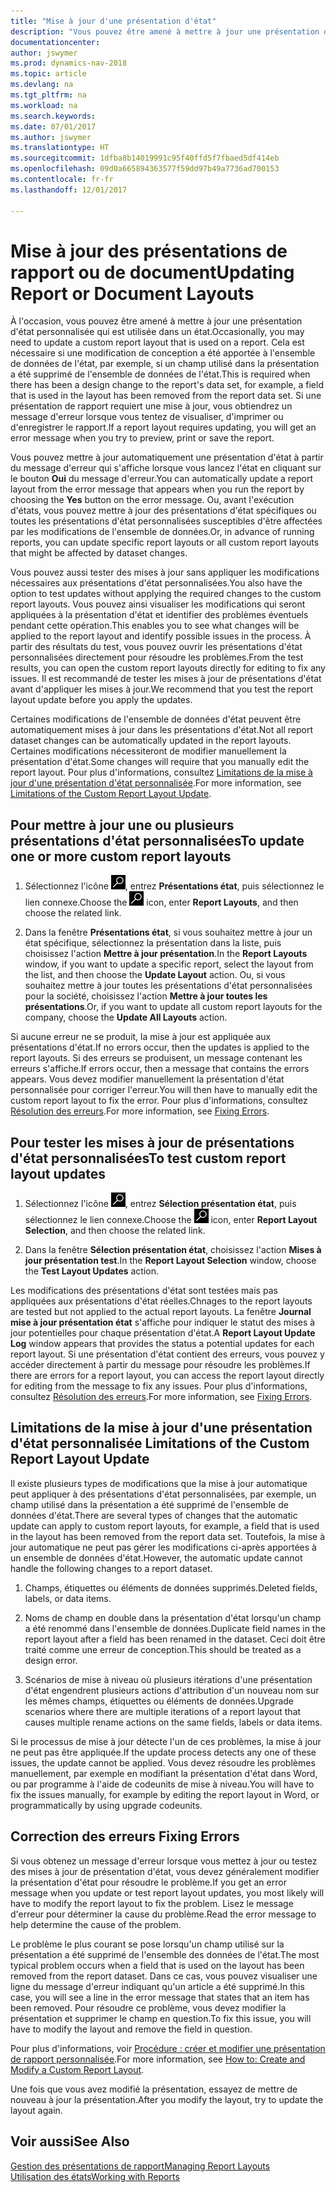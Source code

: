 ```yaml
---
title: "Mise à jour d'une présentation d'état"
description: "Vous pouvez être amené à mettre à jour une présentation d'état personnalisée qui est utilisée dans un état. Cela est nécessaire si une modification de conception a été apportée à l'ensemble de données de l'état, par exemple, si un champ utilisé dans la présentation a été supprimé de l'ensemble de données de l'état."
documentationcenter: 
author: jswymer
ms.prod: dynamics-nav-2018
ms.topic: article
ms.devlang: na
ms.tgt_pltfrm: na
ms.workload: na
ms.search.keywords: 
ms.date: 07/01/2017
ms.author: jswymer
ms.translationtype: HT
ms.sourcegitcommit: 1dfba8b14019991c95f40ffd5f7fbaed5df414eb
ms.openlocfilehash: 09d0a665894363577f59dd97b49a7736ad700153
ms.contentlocale: fr-fr
ms.lasthandoff: 12/01/2017

---
```

# <a name="updating-report-or-document-layouts"></a><span data-ttu-id="f346a-104">Mise à jour des présentations de rapport ou de document</span><span class="sxs-lookup"><span data-stu-id="f346a-104">Updating Report or Document Layouts</span></span>
<span data-ttu-id="f346a-105">À l'occasion, vous pouvez être amené à mettre à jour une présentation d'état personnalisée qui est utilisée dans un état.</span><span class="sxs-lookup"><span data-stu-id="f346a-105">Occasionally, you may need to update a custom report layout that is used on a report.</span></span> <span data-ttu-id="f346a-106">Cela est nécessaire si une modification de conception a été apportée à l'ensemble de données de l'état, par exemple, si un champ utilisé dans la présentation a été supprimé de l'ensemble de données de l'état.</span><span class="sxs-lookup"><span data-stu-id="f346a-106">This is required when there has been a design change to the report's data set, for example, a field that is used in the layout has been removed from the report data set.</span></span> <span data-ttu-id="f346a-107">Si une présentation de rapport requiert une mise à jour, vous obtiendrez un message d'erreur lorsque vous tentez de visualiser, d'imprimer ou d'enregistrer le rapport.</span><span class="sxs-lookup"><span data-stu-id="f346a-107">If a report layout requires updating, you will get an error message when you try to preview, print or save the report.</span></span>  
  
<span data-ttu-id="f346a-108">Vous pouvez mettre à jour automatiquement une présentation d'état à partir du message d'erreur qui s'affiche lorsque vous lancez l'état en cliquant sur le bouton **Oui** du message d'erreur.</span><span class="sxs-lookup"><span data-stu-id="f346a-108">You can automatically update a report layout from the error message that appears when you run the report by choosing the **Yes** button on the error message.</span></span> <span data-ttu-id="f346a-109">Ou, avant l'exécution d'états, vous pouvez mettre à jour des présentations d'état spécifiques ou toutes les présentations d'état personnalisées susceptibles d'être affectées par les modifications de l'ensemble de données.</span><span class="sxs-lookup"><span data-stu-id="f346a-109">Or, in advance of running reports, you can update specific report layouts or all custom report layouts that might be affected by dataset changes.</span></span>  
  
<span data-ttu-id="f346a-110">Vous pouvez aussi tester des mises à jour sans appliquer les modifications nécessaires aux présentations d'état personnalisées.</span><span class="sxs-lookup"><span data-stu-id="f346a-110">You also have the option to test updates without applying the required changes to the custom report layouts.</span></span> <span data-ttu-id="f346a-111">Vous pouvez ainsi visualiser les modifications qui seront appliquées à la présentation d'état et identifier des problèmes éventuels pendant cette opération.</span><span class="sxs-lookup"><span data-stu-id="f346a-111">This enables you to see what changes will be applied to the report layout and identify possible issues in the process.</span></span> <span data-ttu-id="f346a-112">À partir des résultats du test, vous pouvez ouvrir les présentations d'état personnalisées directement pour résoudre les problèmes.</span><span class="sxs-lookup"><span data-stu-id="f346a-112">From the test results, you can open the custom report layouts directly for editing to fix any issues.</span></span> <span data-ttu-id="f346a-113">Il est recommandé de tester les mises à jour de présentations d'état avant d'appliquer les mises à jour.</span><span class="sxs-lookup"><span data-stu-id="f346a-113">We recommend that you test the report layout update before you apply the updates.</span></span>  
  
<span data-ttu-id="f346a-114">Certaines modifications de l'ensemble de données d'état peuvent être automatiquement mises à jour dans les présentations d'état.</span><span class="sxs-lookup"><span data-stu-id="f346a-114">Not all report dataset changes can be automatically updated in the report layouts.</span></span> <span data-ttu-id="f346a-115">Certaines modifications nécessiteront de modifier manuellement la présentation d'état.</span><span class="sxs-lookup"><span data-stu-id="f346a-115">Some changes will require that you manually edit the report layout.</span></span> <span data-ttu-id="f346a-116">Pour plus d'informations, consultez [Limitations de la mise à jour d'une présentation d'état personnalisée](ui-update-report-layouts.md#UpdateLimitations).</span><span class="sxs-lookup"><span data-stu-id="f346a-116">For more information, see [Limitations of the Custom Report Layout Update](ui-update-report-layouts.md#UpdateLimitations).</span></span>  
  
## <a name="to-update-one-or-more-custom-report-layouts"></a><span data-ttu-id="f346a-117">Pour mettre à jour une ou plusieurs présentations d'état personnalisées</span><span class="sxs-lookup"><span data-stu-id="f346a-117">To update one or more custom report layouts</span></span>  
  
1.  <span data-ttu-id="f346a-118">Sélectionnez l'icône ![Page ou état pour la recherche](media/ui-search/search_small.png "Page ou état pour la recherche"), entrez **Présentations état**, puis sélectionnez le lien connexe.</span><span class="sxs-lookup"><span data-stu-id="f346a-118">Choose the ![Search for Page or Report](media/ui-search/search_small.png "Search for Page or Report icon") icon, enter **Report Layouts**, and then choose the related link.</span></span>  
  
2.  <span data-ttu-id="f346a-119">Dans la fenêtre **Présentations état**, si vous souhaitez mettre à jour un état spécifique, sélectionnez la présentation dans la liste, puis choisissez l'action **Mettre à jour présentation**.</span><span class="sxs-lookup"><span data-stu-id="f346a-119">In the **Report Layouts** window, if you want to update a specific report, select the layout from the list, and then choose the **Update Layout** action.</span></span> <span data-ttu-id="f346a-120">Ou, si vous souhaitez mettre à jour toutes les présentations d'état personnalisées pour la société, choisissez l'action **Mettre à jour toutes les présentations**.</span><span class="sxs-lookup"><span data-stu-id="f346a-120">Or, if you want to update all custom report layouts for the company, choose the **Update All Layouts** action.</span></span>  

<span data-ttu-id="f346a-121">Si aucune erreur ne se produit, la mise à jour est appliquée aux présentations d'état.</span><span class="sxs-lookup"><span data-stu-id="f346a-121">If no errors occur, then the updates is applied to the report layouts.</span></span> <span data-ttu-id="f346a-122">Si des erreurs se produisent, un message contenant les erreurs s'affiche.</span><span class="sxs-lookup"><span data-stu-id="f346a-122">If errors occur, then a message that contains the errors appears.</span></span> <span data-ttu-id="f346a-123">Vous devez modifier manuellement la présentation d'état personnalisée pour corriger l'erreur.</span><span class="sxs-lookup"><span data-stu-id="f346a-123">You will then have to manually edit the custom report layout to fix the error.</span></span> <span data-ttu-id="f346a-124">Pour plus d'informations, consultez [Résolution des erreurs](ui-update-report-layouts.md#FixErrors).</span><span class="sxs-lookup"><span data-stu-id="f346a-124">For more information, see [Fixing Errors](ui-update-report-layouts.md#FixErrors).</span></span>  

## <a name="to-test-custom-report-layout-updates"></a><span data-ttu-id="f346a-125">Pour tester les mises à jour de présentations d'état personnalisées</span><span class="sxs-lookup"><span data-stu-id="f346a-125">To test custom report layout updates</span></span>  
  
1.  <span data-ttu-id="f346a-126">Sélectionnez l'icône ![Page ou état pour la recherche](media/ui-search/search_small.png "Page ou état pour la recherche"), entrez **Sélection présentation état**, puis sélectionnez le lien connexe.</span><span class="sxs-lookup"><span data-stu-id="f346a-126">Choose the ![Search for Page or Report](media/ui-search/search_small.png "Search for Page or Report icon") icon, enter **Report Layout Selection**, and then choose the related link.</span></span>  
  
2.  <span data-ttu-id="f346a-127">Dans la fenêtre **Sélection présentation état**, choisissez l'action **Mises à jour présentation test**.</span><span class="sxs-lookup"><span data-stu-id="f346a-127">In the **Report Layout Selection** window, choose the **Test Layout Updates** action.</span></span>  
  
 <span data-ttu-id="f346a-128">Les modifications des présentations d'état sont testées mais pas appliquées aux présentations d'état réelles.</span><span class="sxs-lookup"><span data-stu-id="f346a-128">Chnages to the report layouts are tested but not applied to the actual report layouts.</span></span> <span data-ttu-id="f346a-129">La fenêtre **Journal mise à jour présentation état** s'affiche pour indiquer le statut des mises à jour potentielles pour chaque présentation d'état.</span><span class="sxs-lookup"><span data-stu-id="f346a-129">A **Report Layout Update Log** window appears that provides the status a potential updates for each report layout.</span></span> <span data-ttu-id="f346a-130">Si une présentation d'état contient des erreurs, vous pouvez y accéder directement à partir du message pour résoudre les problèmes.</span><span class="sxs-lookup"><span data-stu-id="f346a-130">If there are errors for a report layout, you can access the report layout directly for editing from the message to fix any issues.</span></span> <span data-ttu-id="f346a-131">Pour plus d'informations, consultez [Résolution des erreurs](ui-update-report-layouts.md#FixErrors).</span><span class="sxs-lookup"><span data-stu-id="f346a-131">For more information, see [Fixing Errors](ui-update-report-layouts.md#FixErrors).</span></span>  
  
##  <span data-ttu-id="f346a-132"><a name="UpdateLimitations"></a> Limitations de la mise à jour d'une présentation d'état personnalisée</span><span class="sxs-lookup"><span data-stu-id="f346a-132"><a name="UpdateLimitations"></a> Limitations of the Custom Report Layout Update</span></span>  
 <span data-ttu-id="f346a-133">Il existe plusieurs types de modifications que la mise à jour automatique peut appliquer à des présentations d'état personnalisées, par exemple, un champ utilisé dans la présentation a été supprimé de l'ensemble de données d'état.</span><span class="sxs-lookup"><span data-stu-id="f346a-133">There are several types of changes that the automatic update can apply to custom report layouts, for example, a field that is used in the layout has been removed from the report data set.</span></span> <span data-ttu-id="f346a-134">Toutefois, la mise à jour automatique ne peut pas gérer les modifications ci-après apportées à un ensemble de données d'état.</span><span class="sxs-lookup"><span data-stu-id="f346a-134">However, the automatic update cannot handle the following changes to a report dataset.</span></span>  
  
1.  <span data-ttu-id="f346a-135">Champs, étiquettes ou éléments de données supprimés.</span><span class="sxs-lookup"><span data-stu-id="f346a-135">Deleted fields, labels, or data items.</span></span>  
  
2.  <span data-ttu-id="f346a-136">Noms de champ en double dans la présentation d'état lorsqu'un champ a été renommé dans l'ensemble de données.</span><span class="sxs-lookup"><span data-stu-id="f346a-136">Duplicate field names in the report layout after a field has been renamed in the dataset.</span></span> <span data-ttu-id="f346a-137">Ceci doit être traité comme une erreur de conception.</span><span class="sxs-lookup"><span data-stu-id="f346a-137">This should be treated as a design error.</span></span>  
  
3.  <span data-ttu-id="f346a-138">Scénarios de mise à niveau où plusieurs itérations d'une présentation d'état engendrent plusieurs actions d'attribution d'un nouveau nom sur les mêmes champs, étiquettes ou éléments de données.</span><span class="sxs-lookup"><span data-stu-id="f346a-138">Upgrade scenarios where there are multiple iterations of a report layout that causes multiple rename actions on the same fields, labels or data items.</span></span>  
  
 <span data-ttu-id="f346a-139">Si le processus de mise à jour détecte l'un de ces problèmes, la mise à jour ne peut pas être appliquée.</span><span class="sxs-lookup"><span data-stu-id="f346a-139">If the update process detects any one of these issues, the update cannot be applied.</span></span> <span data-ttu-id="f346a-140">Vous devez résoudre les problèmes manuellement, par exemple en modifiant la présentation d'état dans Word, ou par programme à l'aide de codeunits de mise à niveau.</span><span class="sxs-lookup"><span data-stu-id="f346a-140">You will have to fix the issues manually, for example by editing the report layout in Word, or programmatically by using upgrade codeunits.</span></span>  
  
##  <span data-ttu-id="f346a-141"><a name="FixErrors"></a> Correction des erreurs</span><span class="sxs-lookup"><span data-stu-id="f346a-141"><a name="FixErrors"></a> Fixing Errors</span></span>  
 <span data-ttu-id="f346a-142">Si vous obtenez un message d'erreur lorsque vous mettez à jour ou testez des mises à jour de présentation d'état, vous devez généralement modifier la présentation d'état pour résoudre le problème.</span><span class="sxs-lookup"><span data-stu-id="f346a-142">If you get an error message when you update or test report layout updates, you most likely will have to modify the report layout to fix the problem.</span></span> <span data-ttu-id="f346a-143">Lisez le message d'erreur pour déterminer la cause du problème.</span><span class="sxs-lookup"><span data-stu-id="f346a-143">Read the error message to help determine the cause of the problem.</span></span>  
  
 <span data-ttu-id="f346a-144">Le problème le plus courant se pose lorsqu'un champ utilisé sur la présentation a été supprimé de l'ensemble des données de l'état.</span><span class="sxs-lookup"><span data-stu-id="f346a-144">The most typical problem occurs when a field that is used on the layout has been removed from the report dataset.</span></span> <span data-ttu-id="f346a-145">Dans ce cas, vous pouvez visualiser une ligne du message d'erreur indiquant qu'un article a été supprimé.</span><span class="sxs-lookup"><span data-stu-id="f346a-145">In this case, you will see a line in the error message that states that an item has been removed.</span></span> <span data-ttu-id="f346a-146">Pour résoudre ce problème, vous devez modifier la présentation et supprimer le champ en question.</span><span class="sxs-lookup"><span data-stu-id="f346a-146">To fix this issue, you will have to modify the layout and remove the field in question.</span></span>  
  
 <span data-ttu-id="f346a-147">Pour plus d'informations, voir [Procédure : créer et modifier une présentation de rapport personnalisée](ui-how-create-custom-report-layout.md#ModifyCustomLayout).</span><span class="sxs-lookup"><span data-stu-id="f346a-147">For more information, see [How to: Create and Modify a Custom Report Layout](ui-how-create-custom-report-layout.md#ModifyCustomLayout).</span></span>  
  
 <span data-ttu-id="f346a-148">Une fois que vous avez modifié la présentation, essayez de mettre de nouveau à jour la présentation.</span><span class="sxs-lookup"><span data-stu-id="f346a-148">After you modify the layout, try to update the layout again.</span></span>  
  
## <a name="see-also"></a><span data-ttu-id="f346a-149">Voir aussi</span><span class="sxs-lookup"><span data-stu-id="f346a-149">See Also</span></span>  
 [<span data-ttu-id="f346a-150">Gestion des présentations de rapport</span><span class="sxs-lookup"><span data-stu-id="f346a-150">Managing Report Layouts</span></span>](ui-manage-report-layouts.md)  
 [<span data-ttu-id="f346a-151">Utilisation des états</span><span class="sxs-lookup"><span data-stu-id="f346a-151">Working with Reports</span></span>](ui-work-report.md)  
